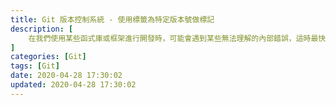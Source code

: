 ```yaml
---
title: Git 版本控制系統 - 使用標籤為特定版本號做標記
description: [
    在我們使用某些函式庫或框架進行開發時，可能會遇到某些無法理解的內部錯誤，這時最快的方法就是到官方 GitHub 中的 releases 頁面查找是否有已釋出的修復版本可更新，
]
categories: [Git]
tags: [Git]
date: 2020-04-28 17:30:02
updated: 2020-04-28 17:30:02
---
```



